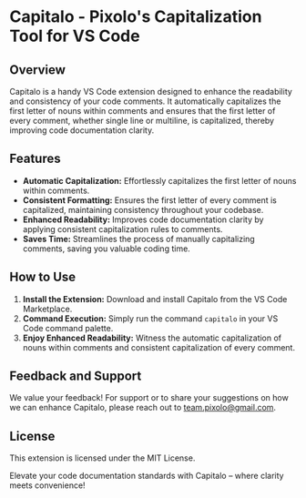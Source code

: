 # Capitalo - Pixolo's Capitalization Tool for VS Code

## Overview

Capitalo is a handy VS Code extension designed to enhance the readability and consistency of your code comments. It automatically capitalizes the first letter of nouns within comments and ensures that the first letter of every comment, whether single line or multiline, is capitalized, thereby improving code documentation clarity.

## Features

- **Automatic Capitalization:** Effortlessly capitalizes the first letter of nouns within comments.
- **Consistent Formatting:** Ensures the first letter of every comment is capitalized, maintaining consistency throughout your codebase.
- **Enhanced Readability:** Improves code documentation clarity by applying consistent capitalization rules to comments.
- **Saves Time:** Streamlines the process of manually capitalizing comments, saving you valuable coding time.

## How to Use

1. **Install the Extension:** Download and install Capitalo from the VS Code Marketplace.
2. **Command Execution:** Simply run the command `capitalo` in your VS Code command palette.
3. **Enjoy Enhanced Readability:** Witness the automatic capitalization of nouns within comments and consistent capitalization of every comment.

## Feedback and Support

We value your feedback! For support or to share your suggestions on how we can enhance Capitalo, please reach out to team.pixolo@gmail.com.

## License

This extension is licensed under the MIT License.

Elevate your code documentation standards with Capitalo – where clarity meets convenience!
